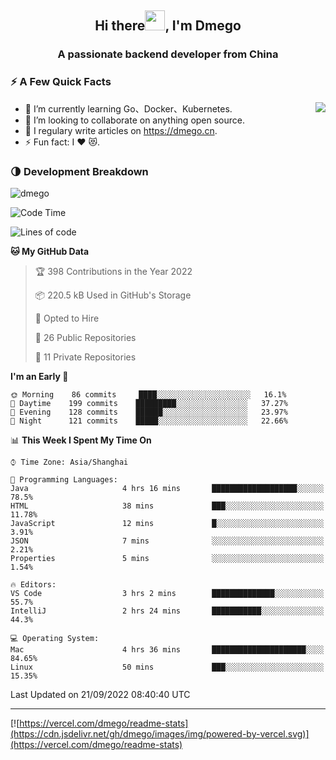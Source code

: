 <h2 align="center">Hi there<img src="https://cdn.jsdelivr.net/gh/dmego/images/img/Hi.gif" height="32" />, I'm Dmego </h2>
<h3 align="center">A passionate backend developer from China</h3>

### ⚡️ A Few Quick Facts

<img align="right" src="https://readme-stats-dmego.vercel.app/api?username=dmego&show_icons=true&icon_color=1573B3&hide_title=true&text_color=718096&bg_color=00000000&hide_border=true"/>

<ul>
    <li> 🌱 I’m currently learning Go、Docker、Kubernetes.</li>
    <li> 👯 I’m looking to collaborate on anything open source.</li>
    <li> 📝 I regulary write articles on <a href="https://dmego.cn">https://dmego.cn</a>.</li>
    <li> ⚡ Fun fact: I ❤️ 😻.</li>
</ul>

### 🌗 Development Breakdown

<img src="https://komarev.com/ghpvc/?username=dmego" alt="dmego" />

<!--START_SECTION:waka-->
![Code Time](http://img.shields.io/badge/Code%20Time-1%2C737%20hrs%2020%20mins-blue)

![Lines of code](https://img.shields.io/badge/From%20Hello%20World%20I%27ve%20Written-236%20Thousand%20lines%20of%20code-blue)

**🐱 My GitHub Data** 

> 🏆 398 Contributions in the Year 2022
 > 
> 📦 220.5 kB Used in GitHub's Storage 
 > 
> 💼 Opted to Hire
 > 
> 📜 26 Public Repositories 
 > 
> 🔑 11 Private Repositories  
 > 
**I'm an Early 🐤** 

```text
🌞 Morning    86 commits     ████░░░░░░░░░░░░░░░░░░░░░   16.1% 
🌆 Daytime    199 commits    █████████░░░░░░░░░░░░░░░░   37.27% 
🌃 Evening    128 commits    ██████░░░░░░░░░░░░░░░░░░░   23.97% 
🌙 Night      121 commits    █████░░░░░░░░░░░░░░░░░░░░   22.66%

```


📊 **This Week I Spent My Time On** 

```text
⌚︎ Time Zone: Asia/Shanghai

💬 Programming Languages: 
Java                     4 hrs 16 mins       ███████████████████░░░░░░   78.5% 
HTML                     38 mins             ███░░░░░░░░░░░░░░░░░░░░░░   11.78% 
JavaScript               12 mins             █░░░░░░░░░░░░░░░░░░░░░░░░   3.91% 
JSON                     7 mins              ░░░░░░░░░░░░░░░░░░░░░░░░░   2.21% 
Properties               5 mins              ░░░░░░░░░░░░░░░░░░░░░░░░░   1.54%

🔥 Editors: 
VS Code                  3 hrs 2 mins        ██████████████░░░░░░░░░░░   55.7% 
IntelliJ                 2 hrs 24 mins       ███████████░░░░░░░░░░░░░░   44.3%

💻 Operating System: 
Mac                      4 hrs 36 mins       █████████████████████░░░░   84.65% 
Linux                    50 mins             ███░░░░░░░░░░░░░░░░░░░░░░   15.35%

```


 Last Updated on 21/09/2022 08:40:40 UTC
<!--END_SECTION:waka-->

---

[![https://vercel.com/dmego/readme-stats](https://cdn.jsdelivr.net/gh/dmego/images/img/powered-by-vercel.svg)](https://vercel.com/dmego/readme-stats)

